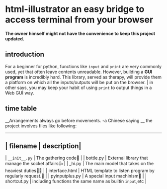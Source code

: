 # html-illustrator  an easy bridge to access terminal from your browser
__The owner himself might not have the convenience to keep this project updated.__

## introduction
For a beginner for python, functions like `input` and `print` are very commonly used, yet that often leave contents unreadable. However, building a **GUI program** is incredibly hard.
This library, served as therapy, will provide them a platform on which all the inputs/outputs will be put on the browser.
| in other says, you may keep your habit of using `print` to output things in a Web GUI way.
## time table
__Arrangements always go before movements. -a Chinese saying __
the project involves files like following:

---------
| filename | description|
---------
| `__init__.py` | The gathering code🙂 |
| bottle.py | External library that manage the socket affairs👍 |
| _hi.py | The main model that takes on the heaviest duties🤔🤔 |
| interface.html | HTML template to listen program by regularly request.🤒 |
| pyinputplus.py | A special input machinism🤫 |
| shortcut.py | including functions the same name as builtin `input`,etc |
